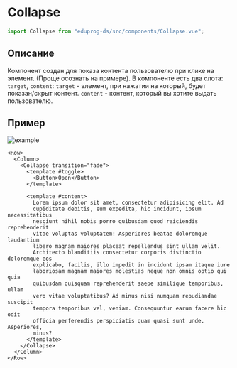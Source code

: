 # Collapse

```js
import Collapse from "eduprog-ds/src/components/Collapse.vue";
```

## Описание

Компонент создан для показа контента пользователю при клике на элемент. (Проще осознать на примере).
В компоненте есть два слота: `target`, `content`:
`target` - элемент, при нажатии на который, будет показан/скрыт контент.
`content` - контент, который вы хотите выдать пользователю.

## Пример

![example](https://i.imgur.com/Crw5Icd.gif)

```vue
<Row>
  <Column>
    <Collapse transition="fade">
      <template #toggle>
        <Button>Open</Button>
      </template>

      <template #content>
        Lorem ipsum dolor sit amet, consectetur adipisicing elit. Ad
        cupiditate debitis, eum expedita, hic incidunt, ipsum necessitatibus
        nesciunt nihil nobis porro quibusdam quod reiciendis reprehenderit
        vitae voluptas voluptatem! Asperiores beatae doloremque laudantium
        libero magnam maiores placeat repellendus sint ullam velit.
        Architecto blanditiis consectetur corporis distinctio doloremque eos
        explicabo, facilis, illo impedit in incidunt ipsam itaque iure
        laboriosam magnam maiores molestias neque non omnis optio qui quia
        quibusdam quisquam reprehenderit saepe similique temporibus, ullam
        vero vitae voluptatibus? Ad minus nisi numquam repudiandae suscipit
        tempora temporibus vel, veniam. Consequuntur earum facere hic odit
        officia perferendis perspiciatis quam quasi sunt unde. Asperiores,
        minus?
      </template>
    </Collapse>
  </Column>
</Row>
```